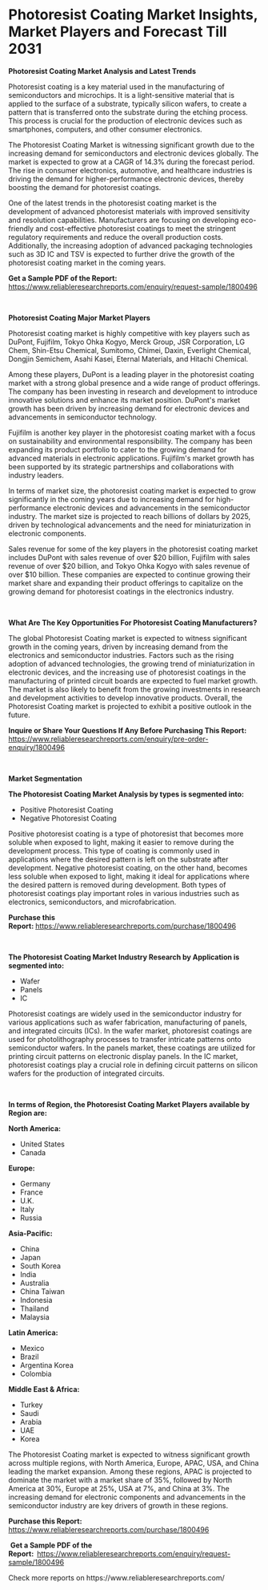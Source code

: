 <p><h1>Photoresist Coating Market Insights, Market Players and Forecast Till 2031</h1></p><p><strong>Photoresist Coating Market Analysis and Latest Trends</strong></p>
<p><p>Photoresist coating is a key material used in the manufacturing of semiconductors and microchips. It is a light-sensitive material that is applied to the surface of a substrate, typically silicon wafers, to create a pattern that is transferred onto the substrate during the etching process. This process is crucial for the production of electronic devices such as smartphones, computers, and other consumer electronics.</p><p>The Photoresist Coating Market is witnessing significant growth due to the increasing demand for semiconductors and electronic devices globally. The market is expected to grow at a CAGR of 14.3% during the forecast period. The rise in consumer electronics, automotive, and healthcare industries is driving the demand for higher-performance electronic devices, thereby boosting the demand for photoresist coatings.</p><p>One of the latest trends in the photoresist coating market is the development of advanced photoresist materials with improved sensitivity and resolution capabilities. Manufacturers are focusing on developing eco-friendly and cost-effective photoresist coatings to meet the stringent regulatory requirements and reduce the overall production costs. Additionally, the increasing adoption of advanced packaging technologies such as 3D IC and TSV is expected to further drive the growth of the photoresist coating market in the coming years.</p></p>
<p><strong>Get a Sample PDF of the Report:&nbsp;</strong> <a href="https://www.reliableresearchreports.com/enquiry/request-sample/1800496">https://www.reliableresearchreports.com/enquiry/request-sample/1800496</a></p>
<p>&nbsp;</p>
<p><strong>Photoresist Coating Major Market Players</strong></p>
<p><p>Photoresist coating market is highly competitive with key players such as DuPont, Fujifilm, Tokyo Ohka Kogyo, Merck Group, JSR Corporation, LG Chem, Shin-Etsu Chemical, Sumitomo, Chimei, Daxin, Everlight Chemical, Dongjin Semichem, Asahi Kasei, Eternal Materials, and Hitachi Chemical.</p><p>Among these players, DuPont is a leading player in the photoresist coating market with a strong global presence and a wide range of product offerings. The company has been investing in research and development to introduce innovative solutions and enhance its market position. DuPont's market growth has been driven by increasing demand for electronic devices and advancements in semiconductor technology.</p><p>Fujifilm is another key player in the photoresist coating market with a focus on sustainability and environmental responsibility. The company has been expanding its product portfolio to cater to the growing demand for advanced materials in electronic applications. Fujifilm's market growth has been supported by its strategic partnerships and collaborations with industry leaders.</p><p>In terms of market size, the photoresist coating market is expected to grow significantly in the coming years due to increasing demand for high-performance electronic devices and advancements in the semiconductor industry. The market size is projected to reach billions of dollars by 2025, driven by technological advancements and the need for miniaturization in electronic components.</p><p>Sales revenue for some of the key players in the photoresist coating market includes DuPont with sales revenue of over $20 billion, Fujifilm with sales revenue of over $20 billion, and Tokyo Ohka Kogyo with sales revenue of over $10 billion. These companies are expected to continue growing their market share and expanding their product offerings to capitalize on the growing demand for photoresist coatings in the electronics industry.</p></p>
<p>&nbsp;</p>
<p><strong>What Are The Key Opportunities For Photoresist Coating Manufacturers?</strong></p>
<p><p>The global Photoresist Coating market is expected to witness significant growth in the coming years, driven by increasing demand from the electronics and semiconductor industries. Factors such as the rising adoption of advanced technologies, the growing trend of miniaturization in electronic devices, and the increasing use of photoresist coatings in the manufacturing of printed circuit boards are expected to fuel market growth. The market is also likely to benefit from the growing investments in research and development activities to develop innovative products. Overall, the Photoresist Coating market is projected to exhibit a positive outlook in the future.</p></p>
<p><strong>Inquire or Share Your Questions If Any Before Purchasing This Report:</strong> <a href="https://www.reliableresearchreports.com/enquiry/pre-order-enquiry/1800496">https://www.reliableresearchreports.com/enquiry/pre-order-enquiry/1800496</a></p>
<p>&nbsp;</p>
<p><strong>Market Segmentation</strong></p>
<p><strong>The Photoresist Coating Market Analysis by types is segmented into:</strong></p>
<p><ul><li>Positive Photoresist Coating</li><li>Negative Photoresist Coating</li></ul></p>
<p><p>Positive photoresist coating is a type of photoresist that becomes more soluble when exposed to light, making it easier to remove during the development process. This type of coating is commonly used in applications where the desired pattern is left on the substrate after development. Negative photoresist coating, on the other hand, becomes less soluble when exposed to light, making it ideal for applications where the desired pattern is removed during development. Both types of photoresist coatings play important roles in various industries such as electronics, semiconductors, and microfabrication.</p></p>
<p><strong>Purchase this Report:&nbsp;</strong><a href="https://www.reliableresearchreports.com/purchase/1800496">https://www.reliableresearchreports.com/purchase/1800496</a></p>
<p>&nbsp;</p>
<p><strong>The Photoresist Coating Market Industry Research by Application is segmented into:</strong></p>
<p><ul><li>Wafer</li><li>Panels</li><li>IC</li></ul></p>
<p><p>Photoresist coatings are widely used in the semiconductor industry for various applications such as wafer fabrication, manufacturing of panels, and integrated circuits (ICs). In the wafer market, photoresist coatings are used for photolithography processes to transfer intricate patterns onto semiconductor wafers. In the panels market, these coatings are utilized for printing circuit patterns on electronic display panels. In the IC market, photoresist coatings play a crucial role in defining circuit patterns on silicon wafers for the production of integrated circuits.</p></p>
<p>&nbsp;</p>
<p><strong>In terms of Region, the Photoresist Coating Market Players available by Region are:</strong></p>
<p>
    <p> <strong> North America: </strong>
        <ul>
            <li>United States</li>
            <li>Canada</li>
        </ul>
        </p> 
    <p> <strong> Europe: </strong>
        <ul>
            <li>Germany</li>
            <li>France</li>
            <li>U.K.</li>
            <li>Italy</li>
            <li>Russia</li>
        </ul>
        </p> 
    <p> <strong> Asia-Pacific: </strong>
        <ul>
            <li>China</li>
            <li>Japan</li>
            <li>South Korea</li>
            <li>India</li>
            <li>Australia</li>
            <li>China Taiwan</li>
            <li>Indonesia</li>
            <li>Thailand</li>
            <li>Malaysia</li>
        </ul>
        </p> 
    <p> <strong> Latin America: </strong>
        <ul>
            <li>Mexico</li>
            <li>Brazil</li>
            <li>Argentina Korea</li>
            <li>Colombia</li>
        </ul>
        </p> 
    <p> <strong> Middle East & Africa: </strong>
        <ul>
            <li>Turkey</li>
            <li>Saudi</li>
            <li>Arabia</li>
            <li>UAE</li>
            <li>Korea</li>
        </ul>
    </p>
    </p>
<p><p>The Photoresist Coating market is expected to witness significant growth across multiple regions, with North America, Europe, APAC, USA, and China leading the market expansion. Among these regions, APAC is projected to dominate the market with a market share of 35%, followed by North America at 30%, Europe at 25%, USA at 7%, and China at 3%. The increasing demand for electronic components and advancements in the semiconductor industry are key drivers of growth in these regions.</p></p>
<p><strong>Purchase this Report: </strong><a href="https://www.reliableresearchreports.com/purchase/1800496">https://www.reliableresearchreports.com/purchase/1800496</a></p>
<p>&nbsp;<strong>Get a Sample PDF of the Report:&nbsp;&nbsp;</strong><a href="https://www.reliableresearchreports.com/enquiry/request-sample/1800496">https://www.reliableresearchreports.com/enquiry/request-sample/1800496</a></p>
<p><strong></strong></p>
<p>Check more reports on https://www.reliableresearchreports.com/</p>